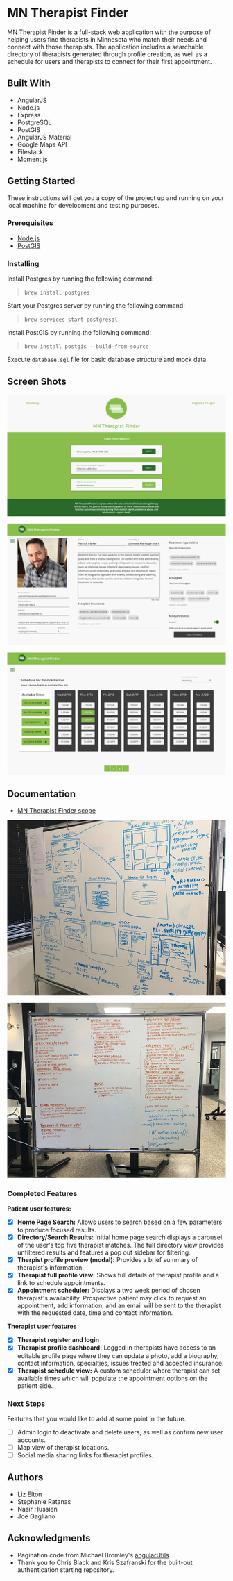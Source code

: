 # MN Therapist Finder

MN Therapist Finder is a full-stack web application with the purpose of helping users find therapists in Minnesota who match their needs and connect with those therapists. The application includes a searchable directory of therapists generated through profile creation, as well as a schedule for users and therapists to connect for their first appointment.


## Built With

* AngularJS
* Node.js
* Express
* PostgreSQL
* PostGIS
* AngularJS Material
* Google Maps API
* Filestack
* Moment.js

## Getting Started

These instructions will get you a copy of the project up and running on your local machine for development and testing purposes.

<!-- See deployment for notes on how to deploy the project on a live system. -->

### Prerequisites

- [Node.js](https://nodejs.org/en/)
- [PostGIS](https://postgis.net/)


### Installing

Install Postgres by running the following command:
 > `brew install postgres`

Start your Postgres server by running the following command:
> `brew services start postgresql`

Install PostGIS by running the following command:
> `brew install postgis --build-from-source`

Execute `database.sql` file for basic database structure and mock data.

## Screen Shots

![Home Page](/server/public/images/documentation/homepage-1.png)

![Profile Dashboard](/server/public/images/documentation/profiledash-1.png)

![Therapist Schedule](/server/public/images/documentation/schedule-1.png)

## Documentation

- [MN Therapist Finder scope](https://goo.gl/H1cLaz)

![Early Wireframes](/server/public/images/documentation/IMG_6517.JPG)

![In-Process Features List](/server/public/images/documentation/IMG_6559.JPG)

### Completed Features

**Patient user features:**
- [x] **Home Page Search:** Allows users to search based on a few parameters to produce focused results.
- [x] **Directory/Search Results:** Initial home page search displays a carousel of the user's top five therapist matches. The full directory view provides unfiltered results and features a pop out sidebar for filtering.
- [x] **Therpist profile preview (modal):** Provides a brief summary of therapist's information.
- [x] **Therapist full profile view:** Shows full details of therapist profile and a link to schedule appointments.
- [x] **Appointment scheduler:** Displays a two week period of chosen therapist's availability. Prospective patient may click to request an appointment, add information, and an email will be sent to the therapist with the requested date, time and contact information.

**Therapist user features**
- [x] **Therapist register and login**
- [x] **Therapist profile dashboard:** Logged in therapists have access to an editable profile page where they can update a photo, add a biography, contact information, specialties, issues treated and accepted insurance.
- [x] **Therapist schedule view:** A custom scheduler where therapist can set available times which will populate the appointment options on the patient side.

### Next Steps

Features that you would like to add at some point in the future.

- [ ] Admin login to deactivate and delete users, as well as confirm new user accounts.
- [ ] Map view of therapist locations.
- [ ] Social media sharing links for therapist profiles.

<!-- ## Deployment

Add additional notes about how to deploy this on a live system -->

## Authors

* Liz Elton
* Stephanie Ratanas
* Nasir Hussien 
* Joe Gagliano


## Acknowledgments

* Pagination code from Michael Bromley's [angularUtils](https://github.com/michaelbromley/angularUtils/tree/master/src/directives/pagination).
* Thank you to Chris Black and Kris Szafranski for the built-out authentication starting repository.
